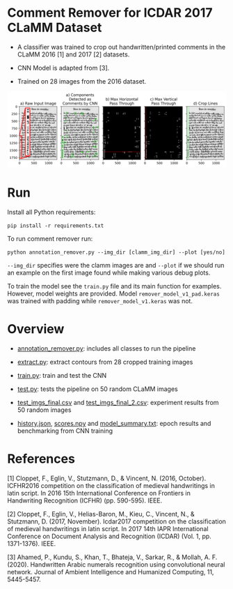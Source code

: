 # Comment Remover for ICDAR 2017 CLaMM Dataset

- A classifier was trained to crop out handwritten/printed comments in the CLaMM 2016 [1] and 2017 [2] datasets. 

- CNN Model is adapted from [3].

- Trained on 28 images from the 2016 dataset.

![](example.png)

# Run

Install all Python requirements:
```
pip install -r requirements.txt
```

To run comment remover run:
```
python annotation_remover.py --img_dir [clamm_img_dir] --plot [yes/no]
```
`--img_dir` specifies were the clamm images are and `--plot` if we should run an example on the first image found while making various debug plots.

To train the model see the `train.py` file and its main function for examples. However, model weights are provided. Model `remover_model_v1_pad.keras` was trained with padding while `remover_model_v1.keras` was not.

# Overview

- [annotation_remover.py](annotation_remover.py): includes all classes to run the pipeline

- [extract.py](extract.py): extract contours from 28 cropped training images

- [train.py](train.py): train and test the CNN

- [test.py](test.py): tests the pipeline on 50 random CLaMM images

- [test_imgs_final.csv](test_imgs_final.csv) and [test_imgs_final_2.csv](test_imgs_final_2.csv): experiment results from 50 random images

- [history.json](history.json), [scores.npy](scores.npy) and [model_summary.txt](model_summary.txt): epoch results and benchmarking from CNN training

# References

[1] Cloppet, F., Eglin, V., Stutzmann, D., & Vincent, N. (2016, October). ICFHR2016 competition on the classification of medieval handwritings in latin script. In 2016 15th International Conference on Frontiers in Handwriting Recognition (ICFHR) (pp. 590-595). IEEE.

[2] Cloppet, F., Eglin, V., Helias-Baron, M., Kieu, C., Vincent, N., & Stutzmann, D. (2017, November). Icdar2017 competition on the classification of medieval handwritings in latin script. In 2017 14th IAPR International Conference on Document Analysis and Recognition (ICDAR) (Vol. 1, pp. 1371-1376). IEEE.

[3] Ahamed, P., Kundu, S., Khan, T., Bhateja, V., Sarkar, R., & Mollah, A. F. (2020). Handwritten Arabic numerals recognition using convolutional neural network. Journal of Ambient Intelligence and Humanized Computing, 11, 5445-5457.